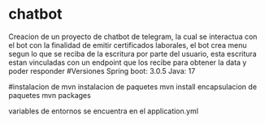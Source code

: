 # chatbot
Creacion de un proyecto de chatbot de telegram, la cual se interactua con el bot con la finalidad de emitir certificados laborales,
el bot crea menu segun lo que se reciba de la escritura por parte del usuario, esta escritura estan vinculadas con un endpoint
que los recibe para obtener la data y poder responder
#Versiones
Spring boot: 3.0.5
Java: 17

#instalacion de mvn
instalacion de paquetes
mvn install
encapsulacion de paquetes
mvn packages

variables de entornos se encuentra en el application.yml
